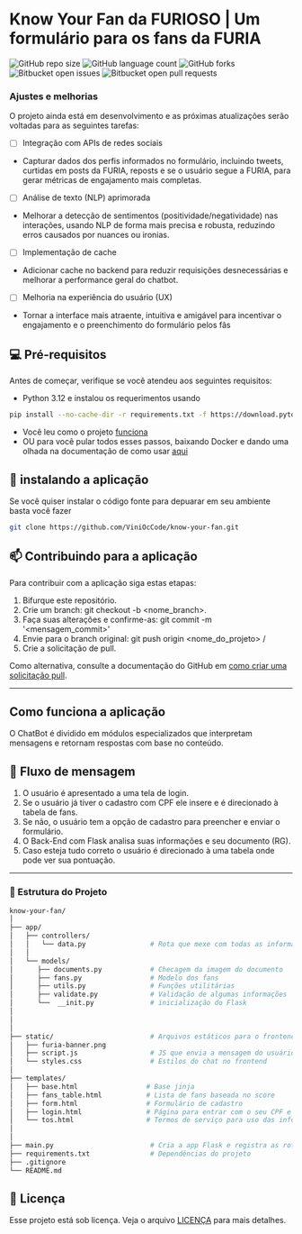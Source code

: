 # Know Your Fan da FURIOSO | Um formulário para os fans da FURIA

![GitHub repo size](https://img.shields.io/github/repo-size/iuricode/README-template?style=for-the-badge)
![GitHub language count](https://img.shields.io/github/languages/count/iuricode/README-template?style=for-the-badge)
![GitHub forks](https://img.shields.io/github/forks/iuricode/README-template?style=for-the-badge)
![Bitbucket open issues](https://img.shields.io/bitbucket/issues/iuricode/README-template?style=for-the-badge)
![Bitbucket open pull requests](https://img.shields.io/bitbucket/pr-raw/iuricode/README-template?style=for-the-badge)

### Ajustes e melhorias

O projeto ainda está em desenvolvimento e as próximas atualizações serão voltadas para as seguintes tarefas:

- [ ] Integração com APIs de redes sociais
 - Capturar dados dos perfis informados no formulário, incluindo tweets, curtidas em posts da FURIA, reposts e se o usuário segue a FURIA, para gerar métricas de engajamento mais completas.

- [ ] Análise de texto (NLP) aprimorada
 - Melhorar a detecção de sentimentos (positividade/negatividade) nas interações, usando NLP de forma mais precisa e robusta, reduzindo erros causados por nuances ou ironias.

- [ ] Implementação de cache
- Adicionar cache no backend para reduzir requisições desnecessárias e melhorar a performance geral do chatbot.

- [ ] Melhoria na experiência do usuário (UX)
- Tornar a interface mais atraente, intuitiva e amigável para incentivar o engajamento e o preenchimento do formulário pelos fãs

## 💻 Pré-requisitos

Antes de começar, verifique se você atendeu aos seguintes requisitos:

- Python 3.12 e instalou os requerimentos usando 
```bash
pip install --no-cache-dir -r requirements.txt -f https://download.pytorch.org/whl/torch_stable.html
```
- Você leu como o projeto [funciona](#como-funciona-a-aplicacao)
- OU para você pular todos esses passos, baixando Docker e dando uma olhada na documentação de como usar [aqui](README.docker.md)

## 🚀 instalando a aplicação 

Se você quiser instalar o código fonte para depuarar em seu ambiente basta você fazer

```bash
git clone https://github.com/ViniOcCode/know-your-fan.git
```


## 📫 Contribuindo para a aplicação

Para contribuir com a aplicação siga estas etapas:

1. Bifurque este repositório.
2. Crie um branch: git checkout -b <nome_branch>.
3. Faça suas alterações e confirme-as: git commit -m '<mensagem_commit>'
4. Envie para o branch original: git push origin <nome_do_projeto> / <local>
5. Crie a solicitação de pull.

Como alternativa, consulte a documentação do GitHub em [como criar uma solicitação pull](https://help.github.com/en/github/collaborating-with-issues-and-pull-requests/creating-a-pull-request).

---

## Como funciona a aplicação

O ChatBot é dividido em módulos especializados que interpretam mensagens e retornam respostas com base no conteúdo.

## 🔁 Fluxo de mensagem

1. O usuário é apresentado a uma tela de login.
2. Se o usuário já tiver o cadastro com CPF ele insere e é direcionado à tabela de fans.
3. Se não, o usuário tem a opção de cadastro para preencher e enviar o formulário.
4. O Back-End com Flask analisa suas informações e seu documento (RG).
5. Caso esteja tudo correto o usuário é direcionado à uma tabela onde pode ver sua pontuação.

---

### 📁 Estrutura do Projeto

```bash
know-your-fan/
│
├── app/
│   ├── controllers/
│   │   └── data.py                # Rota que mexe com todas as informações
│   │
│   └── models/
│      ├── documents.py            # Checagem da imagem do documento
│      ├── fans.py                 # Modelo dos fans
│      ├── utils.py                # Funções utilitárias
│      ├── validate.py             # Validação de algumas informações
│      └──  __init.py              # inicialização do Flask 
│                
│                    
│
├── static/                        # Arquivos estáticos para o frontend
│   ├── furia-banner.png
│   ├── script.js                  # JS que envia a mensagem do usuário via fetch
│   └── styles.css                 # Estilos do chat no frontend
│
├── templates/
│   ├── base.html                 # Base jinja
│   ├── fans_table.html           # Lista de fans baseada no score
│   ├── form.html                 # Formulário de cadastro
│   ├── login.html                # Página para entrar com o seu CPF e ver a lista
│   └── tos.html                  # Termos de serviço para uso das informações
│                 
│
├── main.py                        # Cria a app Flask e registra as rotas
├── requirements.txt               # Dependências do projeto
├── .gitignore
└── README.md
```                  

 

## 📝 Licença
Esse projeto está sob licença. Veja o arquivo [LICENÇA](LICENSE) para mais detalhes.
